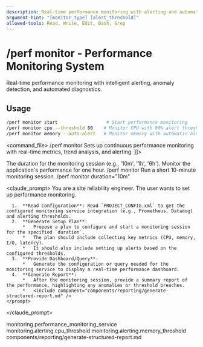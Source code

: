 ```yaml
---
description: Real-time performance monitoring with alerting and automated issue detection
argument-hint: "[monitor_type] [alert_threshold]"
allowed-tools: Read, Write, Edit, Bash, Grep
---
```


# /perf monitor - Performance Monitoring System

Real-time performance monitoring with intelligent alerting, anomaly detection, and automated diagnostics.

## Usage
```bash
/perf monitor start                  # Start performance monitoring
/perf monitor cpu --threshold 80    # Monitor CPU with 80% alert threshold
/perf monitor memory --auto-alert   # Monitor memory with automatic alerting
```

<command_file>
  <metadata>
    <name>/perf monitor</name>
    <purpose>Sets up continuous performance monitoring with real-time metrics, trend analysis, and alerting.</purpose>
    <usage>
      <![CDATA[
      /perf monitor <duration="1h">
      ]]>
    </usage>
  </metadata>

  <arguments>
    <argument name="duration" type="string" required="false" default="1h">
      <description>The duration for the monitoring session (e.g., '10m', '1h', '6h').</description>
    </argument>
  </arguments>
  
  <examples>
    <example>
      <description>Monitor the application's performance for one hour.</description>
      <usage>/perf monitor</usage>
    </example>
    <example>
      <description>Run a short 10-minute monitoring session.</description>
      <usage>/perf monitor duration="10m"</usage>
    </example>
  </examples>

  <claude_prompt>
    <prompt>
      You are a site reliability engineer. The user wants to set up performance monitoring.

      1.  **Read Configuration**: Read `PROJECT_CONFIG.xml` to get the configured monitoring service integration (e.g., Prometheus, Datadog) and alerting thresholds.
      2.  **Generate Setup Plan**:
          *   Propose a plan to configure and start a monitoring session for the specified `duration`.
          *   The plan should include collecting key metrics (CPU, memory, I/O, latency).
          *   It should also include setting up alerts based on the configured thresholds.
      3.  **Provide Dashboard/Query**:
          *   Generate the configuration or query needed for the monitoring service to display a real-time performance dashboard.
      4.  **Generate Report**:
          *   After the monitoring session, provide a summary report of the performance, highlighting any anomalies or threshold breaches.
          *   <include component="components/reporting/generate-structured-report.md" />
    </prompt>
  </claude_prompt>

  <dependencies>
    <uses_config_values>
      <value>monitoring.performance_monitoring_service</value>
      <value>monitoring.alerting.cpu_threshold</value>
      <value>monitoring.alerting.memory_threshold</value>
    </uses_config_values>
    <includes_components>
      <component>components/reporting/generate-structured-report.md</component>
    </includes_components>
  </dependencies>
</command_file>